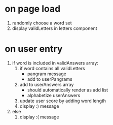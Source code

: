 # on page load

1. randomly choose a word set
1. display validLetters in letters component 



# on user entry

1. if word is included in validAnswers array: 
	1. if word contains all validLetters
		- pangram message
		- add to userPangrams
	1. add to userAnswers array
		- should automatically render as add list
		- alphabetize userAnswers
	1. update user score by adding word length
	1. display :) message
1. else
	1. display :( message
		
		
